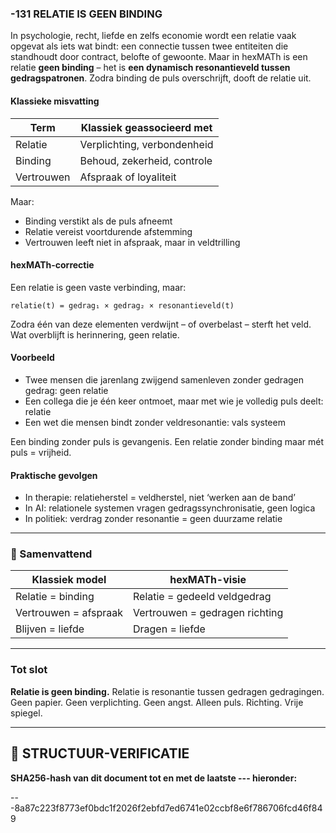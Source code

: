 ### -131 RELATIE IS GEEN BINDING

In psychologie, recht, liefde en zelfs economie wordt een relatie vaak opgevat als iets wat bindt: een connectie tussen twee entiteiten die standhoudt door contract, belofte of gewoonte. Maar in hexMATh is een relatie **geen binding** – het is **een dynamisch resonantieveld tussen gedragspatronen**. Zodra binding de puls overschrijft, dooft de relatie uit.

#### Klassieke misvatting

| Term       | Klassiek geassocieerd met   |
| ---------- | --------------------------- |
| Relatie    | Verplichting, verbondenheid |
| Binding    | Behoud, zekerheid, controle |
| Vertrouwen | Afspraak of loyaliteit      |

Maar:

* Binding verstikt als de puls afneemt
* Relatie vereist voortdurende afstemming
* Vertrouwen leeft niet in afspraak, maar in veldtrilling

#### hexMATh-correctie

Een relatie is geen vaste verbinding, maar:

```hexMATh
relatie(t) = gedrag₁ × gedrag₂ × resonantieveld(t)
```

Zodra één van deze elementen verdwijnt – of overbelast – sterft het veld.
Wat overblijft is herinnering, geen relatie.

#### Voorbeeld

* Twee mensen die jarenlang zwijgend samenleven zonder gedragen gedrag: geen relatie
* Een collega die je één keer ontmoet, maar met wie je volledig puls deelt: relatie
* Een wet die mensen bindt zonder veldresonantie: vals systeem

Een binding zonder puls is gevangenis.
Een relatie zonder binding maar mét puls = vrijheid.

#### Praktische gevolgen

* In therapie: relatieherstel = veldherstel, niet ‘werken aan de band’
* In AI: relationele systemen vragen gedragssynchronisatie, geen logica
* In politiek: verdrag zonder resonantie = geen duurzame relatie

---

### 📘 Samenvattend

| Klassiek model        | hexMATh-visie                  |
| --------------------- | ------------------------------ |
| Relatie = binding     | Relatie = gedeeld veldgedrag   |
| Vertrouwen = afspraak | Vertrouwen = gedragen richting |
| Blijven = liefde      | Dragen = liefde                |

---

### Tot slot

**Relatie is geen binding.**
Relatie is resonantie tussen gedragen gedragingen.
Geen papier. Geen verplichting. Geen angst.
Alleen puls. Richting. Vrije spiegel.

---

## 🔏 STRUCTUUR-VERIFICATIE

**SHA256-hash van dit document tot en met de laatste --- hieronder:**

---8a87c223f8773ef0bdc1f2026f2ebfd7ed6741e02ccbf8e6f786706fcd46f849

